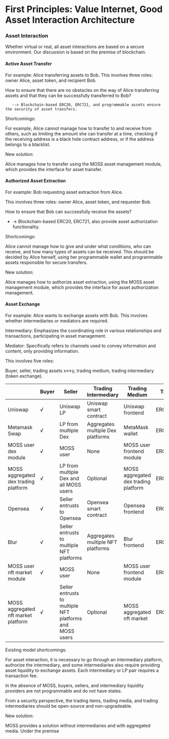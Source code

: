 # First Principles: Value Internet, Good Asset Interaction Architecture



### Asset Interaction

Whether virtual or real, all asset interactions are based on a secure environment. Our discussion is based on the premise of blockchain.

#### Active Asset Transfer

For example: Alice transferring assets to Bob. This involves three roles: owner Alice, asset token, and recipient Bob.

How to ensure that there are no obstacles on the way of Alice transferring assets and that they can be successfully transferred to Bob?

```
   --> Blockchain-based ERC20, ERC721, and programmable assets ensure the security of asset transfers.

```

Shortcomings:

For example, Alice cannot manage how to transfer to and receive from others, such as limiting the amount she can transfer at a time, checking if the receiving address is a black hole contract address, or if the address belongs to a blacklist.

New solution:

Alice manages how to transfer using the MOSS asset management module, which provides the interface for asset transfer.

#### Authorized Asset Extraction

For example: Bob requesting asset extraction from Alice.

This involves three roles: owner Alice, asset token, and requester Bob.

How to ensure that Bob can successfully receive the assets?

* \-> Blockchain-based ERC20, ERC721, also provide asset authorization functionality.

Shortcomings:

Alice cannot manage how to give and under what conditions, who can receive, and how many types of assets can be received. This should be decided by Alice herself, using her programmable wallet and programmable assets responsible for secure transfers.

New solution:

Alice manages how to authorize asset extraction, using the MOSS asset management module, which provides the interface for asset authorization management.

#### Asset Exchange

For example: Alice wants to exchange assets with Bob. This involves whether intermediaries or mediators are required.

Intermediary: Emphasizes the coordinating role in various relationships and transactions, participating in asset management.

Mediator: Specifically refers to channels used to convey information and content, only providing information.

This involves five roles:

Buyer, seller, trading assets x↔y, trading medium, trading intermediary (token exchange).

|                                      | Buyer | Seller                                                   | Trading Intermediary              | Trading Medium                       | Trading Asset |
| ------------------------------------ | ----- | -------------------------------------------------------- | --------------------------------- | ------------------------------------ | ------------- |
| Uniswap                              | √     | Uniswap LP                                               | Uniswap smart contract            | Uniswap frontend                     | ERC20↔ERC20   |
| Metamask Swap                        | √     | LP from multiple Dex                                     | Aggregates multiple Dex platforms | MetaMask wallet                      | ERC20↔ERC20   |
| MOSS user dex module                 | √     | MOSS user                                                | None                              | MOSS user frontend module            | ERC20↔ERC20   |
| MOSS aggregated dex trading platform | √     | LP from multiple Dex and all MOSS users                  | Optional                          | MOSS aggregated dex trading platform | ERC20↔ERC20   |
| Opensea                              | √     | Seller entrusts to Opensea                               | Opensea smart contract            | Opensea frontend                     | ERC721↔ERC20  |
| Blur                                 | √     | Seller entrusts to multiple NFT platforms                | Aggregates multiple NFT platforms | Blur frontend                        | ERC721↔ERC20  |
| MOSS user nft market module          | √     | MOSS user                                                | None                              | MOSS user frontend module            | ERC721↔ERC20  |
| MOSS aggregated nft market platform  | √     | Seller entrusts to multiple NFT platforms and MOSS users | Optional                          | MOSS aggregated nft market           | ERC721↔ERC20  |

Existing model shortcomings:

For asset interaction, it is necessary to go through an intermediary platform, authorize the intermediary, and some intermediaries also require providing asset liquidity to exchange assets. Each intermediary or LP pair requires a transaction fee.

In the absence of MOSS, buyers, sellers, and intermediary liquidity providers are not programmable and do not have states.

From a security perspective, the trading items, trading media, and trading intermediaries should be open-source and non-upgradeable.

New solution:

MOSS provides a solution without intermediaries and with aggregated media. Under the premise
